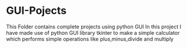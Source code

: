 # GUI-Pojects
This Folder contains complete projects using python GUI
In this project I have made use of python GUI library tkinter to make a simple calculator which performs 
simple operations like plus,minus,divide and multiply

